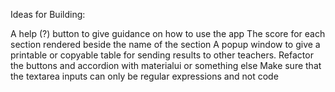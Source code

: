 Ideas for Building:

A help (?) button to give guidance on how to use the app
The score for each section rendered beside the name of the section
A popup window to give a printable or copyable table for sending results to other teachers.
Refactor the buttons and accordion with materialui or something else
Make sure that the textarea inputs can only be regular expressions and not code
